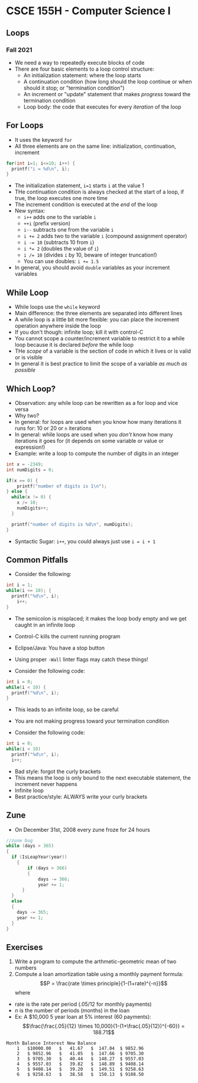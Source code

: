 
# CSCE 155H - Computer Science I
## Loops
### Fall 2021

* We need a way to repeatedly execute blocks of code
* There are four basic elements to a loop control structure:
  * An initialization statement: where the loop starts
  * A continuation condition (how long should the loop continue or when should it stop; or "termination condition")
  * An increment or "update" statement that makes *progress* toward the termination condition
  * Loop body: the code that executes for every *iteration* of the loop

## For Loops

* It uses the keyword `for`
* All three elements are on the same line: initialization, continuation, increment

```c
for(int i=1; i<=10; i++) {
  printf("i = %d\n", i);
}
```

* The initialization statement, `i=1` starts `i` at the value 1
* THe continuation condition is always checked at the start of a loop, if true, the loop executes one more time
* The increment condition is executed at the *end* of the loop
* New syntax:
  * `i++` adds one to the variable `i`
  * `++i` (prefix version)
  * `i--` subtracts one from the variable `i`
  * `i += 2` adds two to the variable `i` (compound assignment operator)
  * `i -= 10` (subtracts 10 from `i`)
  * `i *= 2` (doubles the value of `i`)
  * `i /= 10` (divides `i` by 10, beware of integer truncation!)
  * You can use doubles: `i += 1.5`
* In general, you should avoid `double` variables as your increment variables

## While Loop

* While loops use the `while` keyword
* Main difference: the three elements are separated into different lines
* A while loop is a little bit more flexible: you can place the increment operation anywhere inside the loop
* If you don't though: infinite loop; kill it with control-C
* You cannot scope a counter/increment variable to restrict it to a while loop because it is declared *before* the while loop
* THe *scope* of a variable is the section of code in which it lives or is valid or is visible
* In general it is best practice to limit the scope of a variable *as much as possible*

## Which Loop?

* Observation: any while loop can be rewritten as a for loop and vice versa
* Why two?
* In general: for loops are used when you know how many iterations it runs for: 10 or 20 or `n` iterations
* In general: while loops are used when you *don't* know how many iterations it goes for (it depends on some variable or value or expression!)
* Example: write a loop to compute the number of digits in an integer

```c
int x = -2349;
int numDigits = 0;

if(x == 0) {
    printf("number of digits is 1\n");
} else {
  while(x != 0) {
    x /= 10;
    numDigits++;
  }

  printf("number of digits is %d\n", numDigits);
}
```

* Syntactic Sugar: `i++`, you could always just use `i = i + 1`

## Common Pitfalls

* Consider the following:

```c
int i = 1;
while(i <= 10); {
  printf("%d\n", i);
	i++;
}
```


* The semicolon is misplaced; it makes the loop body empty and we get caught in an infinite loop
* Control-C kills the current running program
* Eclipse/Java: You have a stop button
* Using proper `-Wall` linter flags may catch these things!



* Consider the following code:

```c
int i = 0;
while(i < 10) {
  printf("%d\n", i);
}
```

* This leads to an infinite loop, so be careful
* You are not making progress toward your termination condition


* Consider the following code:

```c
int i = 0;
while(i < 10)
  printf("%d\n", i);
  i++;
```

* Bad style: forgot the curly brackets
* This means the loop is only bound to the next executable statement, the increment never happens
* Infinite loop
* Best practice/style: ALWAYS write your curly brackets

## Zune

* On December 31st, 2008 every zune froze for 24 hours

```c
//zune bug
while (days > 365)
{
  if (IsLeapYear(year))
	{
		if (days > 366)
		{
			days -= 366;
			year += 1;
	  }
  }
  else
  {
    days -= 365;
    year += 1;
  }
}
```

## Exercises

1. Write a program to compute the arthmetic-geometric mean of two numbers
2. Compute a loan amortization table using a monthly payment formula:
  $$P = \frac{rate \times principle}{1-(1+rate)^{-n}}$$
where
 * rate is the rate per period (.05/12 for monthly payments)
 * $n$ is the number of periods (months) in the loan
 * Ex: A $10,000 5 year loan at 5% interest (60 payments):
 $$\frac{\frac{.05}{12} \times 10,000}{1-(1+\frac{.05}{12})^{-60}} = 188.71$$

 ```text
 Month Balance Interest New Balance
     1   $10000.00   $   41.67   $  147.04  $ 9852.96
     2   $ 9852.96   $   41.05   $  147.66  $ 9705.30
     3   $ 9705.30   $   40.44   $  148.27  $ 9557.03
     4   $ 9557.03   $   39.82   $  148.89  $ 9408.14
     5   $ 9408.14   $   39.20   $  149.51  $ 9258.63
     6   $ 9258.63   $   38.58   $  150.13  $ 9108.50
 ```

```text





```
